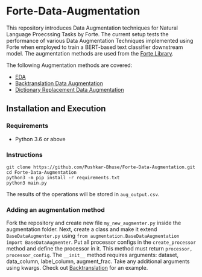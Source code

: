 # Forte-Data-Augmentation

This repository introduces Data Augmentation techniques for Natural Language Proecssing Tasks by Forte. The current setup tests the performance of various Data Augmentation Techniques implemented using Forte when employed to train a BERT-based text classifier downstream model. The augmentation methods are used from the <a href="https://github.com/asyml/forte" target="_blank">Forte Library</a>.

<aside class="o-link-list">
  <div class="o-link-list__aside-title">The following Augmentation methods are covered:</div>
  <ul class="o-link-list__item-container" >
    <li><a class="o-link-list__item" href='https://github.com/asyml/forte/blob/master/forte/processors/data_augment/algorithms/eda_processors.py'>EDA</a></li>
    <li><a class="o-link-list__item" href='https://github.com/asyml/forte/blob/master/forte/processors/data_augment/algorithms/back_translation_op.py'>Backtranslation Data Augmentation</a></li>
    <li><a class="o-link-list__item" href='https://github.com/asyml/forte/blob/master/forte/processors/data_augment/algorithms/dictionary_replacement_op.py'>Dictionary Replacement Data Augmentation</a></li>
  </ul>
</aside>

## Installation and Execution

### Requirements
 <ul class="o-link-list__item-container" >
  <li>Python 3.6 or above</li>
 </ul>
 
### Instructions
```
git clone https://github.com/Pushkar-Bhuse/Forte-Data-Augmentation.git
cd Forte-Data-Augmentation
python3 -m pip install -r requirements.txt
python3 main.py
```
The results of the operations will be stored in `aug_output.csv`.

### Adding an augmentation method
Fork the repository and create new file `my_new_augmenter.py` inside the augmentation folder. Next, create a class and make it extend `BaseDataAugmenter.py` using `from augmentation.BaseDataAugmentation import BaseDataAugmenter`.
Put all processor configs in the `create_processor` method and define the processor in it. This method must return `processor, processor_config`.
The `__init__` method requires arguments: dataset,  data_column, label_column, augment_frac. Take any additional arguments using kwargs.
Check out <a href="https://github.com/Pushkar-Bhuse/Forte-Data-Augmentation/blob/main/augmentation/backtranslation.py" target="_blank">Backtranslation</a> for an example.
